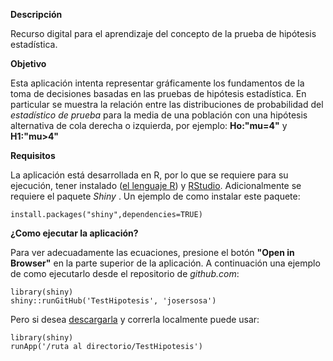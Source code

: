 
**Descripción**

Recurso digital para el aprendizaje del concepto de la prueba de hipótesis estadística.

**Objetivo**

Esta aplicación intenta representar gráficamente los fundamentos de la toma de decisiones basadas en las pruebas de hipótesis estadística. En particular se muestra la relación entre las distribuciones de probabilidad del _estadístico de prueba_ para la media de una población con una hipótesis alternativa de cola derecha o izquierda, por ejemplo: **Ho:"mu=4"** y **H1:"mu>4"**

**Requisitos**

La aplicación está desarrollada en R, por lo que se requiere para su ejecución, tener instalado  ([el lenguaje R](https://cran.rstudio.com/)) y [RStudio](https://www.rstudio.com/products/RStudio/#Desktop). Adicionalmente se requiere el paquete _Shiny_ . Un ejemplo de como instalar este paquete:

```{r}
install.packages("shiny",dependencies=TRUE)
```

**¿Como ejecutar la aplicación?**

Para ver adecuadamente las ecuaciones, presione el botón **"Open in Browser"** en la parte superior de la aplicación. A continuación una ejemplo de como ejecutarlo desde el repositorio de _github.com_:

```{r}
library(shiny)
shiny::runGitHub('TestHipotesis', 'josersosa')
```

Pero si desea [descargarla](https://github.com/josersosa/TestHipotesis) y correrla localmente puede usar:

```{r}
library(shiny)
runApp('/ruta al directorio/TestHipotesis')
```
